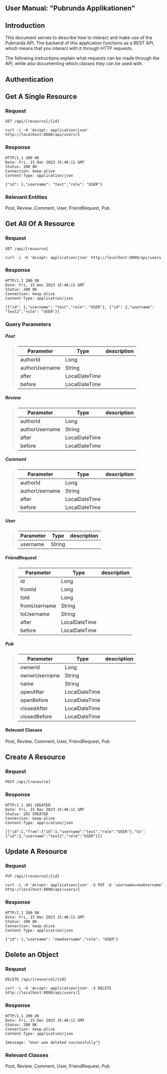 ## User Manual: "Pubrunda Applikationen"

## Introduction

This document serves to describe how to interact and make use of the Pubrunda API. The backend of this application functions as a REST API, which means that you interact with it through HTTP requests.

The following instructions explain what requests can be made through the API, while also documenting which classes they can be used with. 

## Authentication



## Get A Single Resource

### Request

`GET /api/[resource]/{id}`

    curl -i -H 'Accept: application/json' http://localhost:8080/api/users/1

### Response

    HTTP/1.1 200 OK
    Date: Fri, 15 Dec 2023 15:46:11 GMT
    Status: 200 OK
    Connection: keep-alive
    Content-Type: application/json

    {"id": 1,"username": "test","role": "USER"}

### Relevant Entities
Post, Review, Comment, User, FriendRequest, Pub



## Get All Of A Resource

### Request

`GET /api/[resource]`

    curl -i -H 'Accept: application/json' http://localhost:8080/api/users

### Response

    HTTP/1.1 200 OK
    Date: Fri, 15 Dec 2023 15:46:11 GMT
    Status: 200 OK
    Connection: keep-alive
    Content-Type: application/json

    [{"id": 1,"username": "test","role": "USER"}, {"id": 2,"username": "test2","role": "USER"}]

### Query Parameters

##### Post
> | Parameter      | Type           | description    |
> |-----------     |-----------     |----------------|
> | authorId       | Long           |                |
> | authorUsername | String         |                |
> | after          | LocalDateTime  |                |
> | before         | LocalDateTime  |                |

##### Review
> | Parameter      | Type           | description    |
> |-----------     |-----------     |----------------|
> | authorId       | Long           |                |
> | authorUsername | String         |                |
> | after          | LocalDateTime  |                |
> | before         | LocalDateTime  |                |

##### Comment
> | Parameter      | Type           | description    |
> |-----------     |-----------     |----------------|
> | authorId       | Long           |                |
> | authorUsername | String         |                |
> | after          | LocalDateTime  |                |
> | before         | LocalDateTime  |                |

##### User
> | Parameter | Type      | description    |
> |-----------|-----------|----------------|
> | username  | String    |                |

##### FriendRequest
> | Parameter      | Type           | description    |
> |-----------     |-----------     |----------------|
> | id             | Long           |                |
> | fromId         | Long           |                |
> | toId           | Long           |                |
> | fromUsername   | String         |                |
> | toUsername     | String         |                |
> | after          | LocalDateTime  |                |
> | before         | LocalDateTime  |                |

##### Pub
> | Parameter     | Type           | description    |
> |-----------    |-----------     |----------------|
> | ownerId       | Long           |                |
> | ownerUsername | String         |                |
> | name          | String         |                |
> | openAfter     | LocalDateTime  |                |
> | openBefore    | LocalDateTime  |                |
> | closedAfter   | LocalDateTime  |                |
> | closedBefore  | LocalDateTime  |                |


#### Relevant Classes
Post, Review, Comment, User, FriendRequest, Pub



## Create A Resource

### Request

`POST /api/[resource]`

### Response

    HTTP/1.1 201 CREATED
    Date: Fri, 15 Dec 2023 15:46:11 GMT
    Status: 201 CREATED
    Connection: keep-alive
    Content-Type: application/json

    [{"id":1,"from":{"id":1,"username":"test","role":"USER"},"to":{"id":2,"username":"test2","role":"USER"}}]



## Update A Resource

### Request

`PUT /api/[resource]/{id}`

    curl -i -H 'Accept: application/json' -X PUT -d 'username=newUsername' http://localhost:8080/api/users/1


### Response

    HTTP/1.1 200 OK
    Date: Fri, 15 Dec 2023 15:46:11 GMT
    Status: 200 OK
    Connection: keep-alive
    Content-Type: application/json

    {"id": 1,"username": "newUsername","role": "USER"}



## Delete an Object

### Request

`DELETE /api/[resource]/{id}`

    curl -i -H 'Accept: application/json' -X DELETE http://localhost:8080/api/users/1


### Response

    HTTP/1.1 200 OK
    Date: Fri, 15 Dec 2023 15:46:11 GMT
    Status: 200 OK
    Connection: keep-alive
    Content-Type: application/json

    {message: "User was deleted successfully"}


### Relevant Classes
Post, Review, Comment, User, FriendRequest, Pub